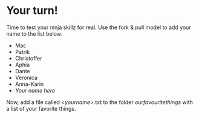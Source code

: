 # Your turn!
Time to test your ninja skillz for real. Use the fork & pull model to add your name to the list below:

 - Mac
 - Patrik
 - Christoffer
 -  Aphia
 - Dante
 - Veronica
 - Anna-Karin
 - _Your name here_

Now, add a file called <_yourname_>.txt to the folder _ourfavouritethings_ with a list of your favorite things.
